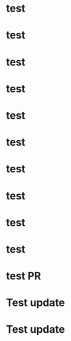 # test
# test
# test
# test
# test
# test
# test
# test
# test
# test
# test PR
# Test update
# Test update
